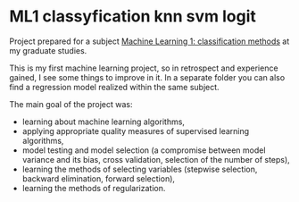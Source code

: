 # ML1 classyfication knn svm logit

Project prepared for a subject [Machine Learning 1: classification methods](https://usosweb.wne.uw.edu.pl/kontroler.php?_action=katalog2/przedmioty/pokazPrzedmiot&prz_kod=2400-DS1ML1) at my graduate studies.

This is my first machine learning project, so in retrospect and experience gained, I see some things to improve in it.
In a separate folder you can also find a regression model realized within the same subject.

The main goal of the project was:

- learning about machine learning algorithms, 
- applying appropriate quality measures of supervised learning algorithms,
- model testing and model selection (a compromise between model variance and its bias, cross validation, selection of the number of steps),
- learning the methods of selecting variables (stepwise selection, backward elimination, forward selection),
- learning the methods of regularization.
